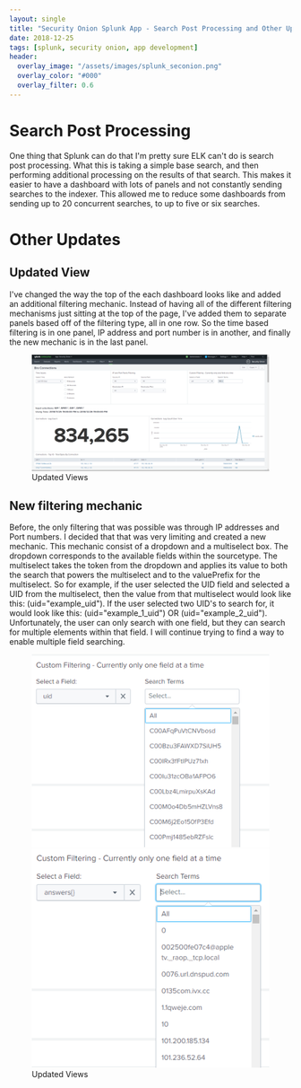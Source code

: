 ```yaml
---
layout: single
title: "Security Onion Splunk App - Search Post Processing and Other Updates"
date: 2018-12-25
tags: [splunk, security onion, app development]
header:
  overlay_image: "/assets/images/splunk_seconion.png"
  overlay_color: "#000"
  overlay_filter: 0.6
---
```


# Search Post Processing

One thing that Splunk can do that I'm pretty sure ELK can't do is search post processing.  What this is taking a simple base search, and then performing additional processing on the results of that search.  This makes it easier to have a dashboard with lots of panels and not constantly sending searches to the indexer.  This allowed me to reduce some dashboards from sending up to 20 concurrent searches, to up to five or six searches.

# Other Updates
## Updated View

I've changed the way the top of the each dashboard looks like and added an additional filtering mechanic.  Instead of having all of the different filtering mechanisms just sitting at the top of the page, I've added them to separate panels based off of the filtering type, all in one row.  So the time based filtering is in one panel, IP address and port number is in another, and finally the new mechanic is in the last panel.

<figure>
   <a href="assets/images/seconion_app_updated_view.PNG"><img src="assets/images/seconion_app_updated_view.PNG"></a>
   <figcaption>Updated Views</figcaption>
</figure>

## New filtering mechanic

Before, the only filtering that was possible was through IP addresses and Port numbers.  I decided that that was very limiting and created a new mechanic.  This mechanic consist of a dropdown and a multiselect box.  The dropdown corresponds to the available fields within the sourcetype.  The multiselect takes the token from the dropdown and applies its value to both the search that powers the multiselect and to the valuePrefix for the multiselect.  So for example, if the user selected the UID field and selected a UID from the multiselect, then the value from that multiselect would look like this: (uid="example_uid").  If the user selected two UID's to search for, it would look like this: (uid="example_1_uid") OR (uid="example_2_uid").  Unfortunately, the user can only search with one field, but they can search for multiple elements within that field.  I will continue trying to find a way to enable multiple field searching.

<figure class="half">
   <a href="assets/images/seconion_app_new_filtering-1.PNG"><img src="assets/images/seconion_app_new_filtering-1.PNG"></a>
   <a href="assets/images/seconion_app_new_filtering-2.PNG"><img src="assets/images/seconion_app_new_filtering-2.PNG"></a>
   <figcaption>Updated Views</figcaption>
</figure>
